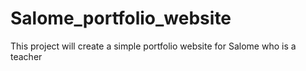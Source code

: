 # Salome_portfolio_website
This project will create a simple portfolio website for Salome who is a  teacher 
